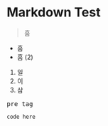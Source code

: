 Markdown Test
=============

> 흠

- 흠
- 흠 (2)

1. 일
2. 이
3. 삼

<pre>
pre tag
</pre>

```
code here
```
